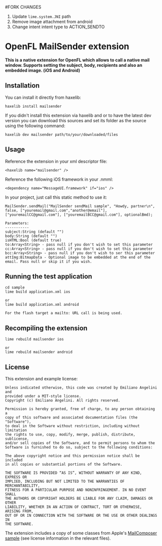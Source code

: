 #FORK CHANGES
1) Update `lime.system.JNI` path
2) Remove image attachment from android
3) Change intent intent type to ACTION_SENDTO

OpenFL MailSender extension
=============================

**This is a native extension for OpenFL which allows to call a native mail window.
Supports setting the subject, body, recipients and also an embedded image.
(iOS and Android)**

Installation
------------
You can install it directly from haxelib:
	
	haxelib install mailsender


If you didn't install this extension via haxelib and or to have the latest dev version you can download
this sources and set its folder as the source using the following command:
	
	haxelib dev mailsender path/to/your/downloaded/files

Usage
------------
Reference the extension in your xml descriptor file:
	
	<haxelib name="mailsender" />

Reference the following iOS framework in your .nmml:

	<dependency name="MessageUI.framework" if="ios" />

In your project, just call this static method to use it:
    
    MailSender.sendMail("MailSender sendMail sample", "Howdy, partner\n", false, ["youremail@gmail.com","another@email"], ["youremailCC@gmail.com"], ["youremailBCC@gmail.com"], optionalBmd);
	
	Parameters:
	-----------
	subject:String (default "")
	body:String (default "")
	isHTML:Bool (default true)
	to:Array<String> - pass null if you don't wish to set this parameter
	cc:Array<String> - pass null if you don't wish to set this parameter
	bcc:Array<String> - pass null if you don't wish to ser this parameter
	attImg:BitmapData - Optional image to be embedded at the end of the email. Pass null or skip it if you wish.


Running the test application
------------

    cd sample
    lime build application.xml ios
	
	or 
    lime build application.xml android

	For the flash target a mailto: URL call is being used.

Recompiling the extension
------------

    lime rebuild mailsender ios
	
	or
    lime rebuild mailsender android
    

License
------------

This extension and example license:

    Unless indicated otherwise, this code was created by Emiliano Angelini and
    provided under a MIT-style license. 
    Copyright (c) Emiliano Angelini. All rights reserved.

    Permission is hereby granted, free of charge, to any person obtaining a 
    copy of this software and associated documentation files (the "Software"),
    to deal in the Software without restriction, including without limitation
    the rights to use, copy, modify, merge, publish, distribute, sublicense,
    and/or sell copies of the Software, and to permit persons to whom the
    Software is furnished to do so, subject to the following conditions:

    The above copyright notice and this permission notice shall be included
    in all copies or substantial portions of the Software.

    THE SOFTWARE IS PROVIDED “AS IS”, WITHOUT WARRANTY OF ANY KIND, EXPRESS OR
    IMPLIED, INCLUDING BUT NOT LIMITED TO THE WARRANTIES OF MERCHANTABILITY,
    FITNESS FOR A PARTICULAR PURPOSE AND NONINFRINGEMENT. IN NO EVENT SHALL 
    THE AUTHORS OR COPYRIGHT HOLDERS BE LIABLE FOR ANY CLAIM, DAMAGES OR OTHER
    LIABILITY, WHETHER IN AN ACTION OF CONTRACT, TORT OR OTHERWISE, ARISING FROM,
    OUT OF OR IN CONNECTION WITH THE SOFTWARE OR THE USE OR OTHER DEALINGS IN
    THE SOFTWARE.

The extension includes a copy of some classes from Apple's [MailComposer sample][1] (see license information in the relevant
files).

[1]: http://developer.apple.com/library/ios/#samplecode/MailComposer/Introduction/Intro.html